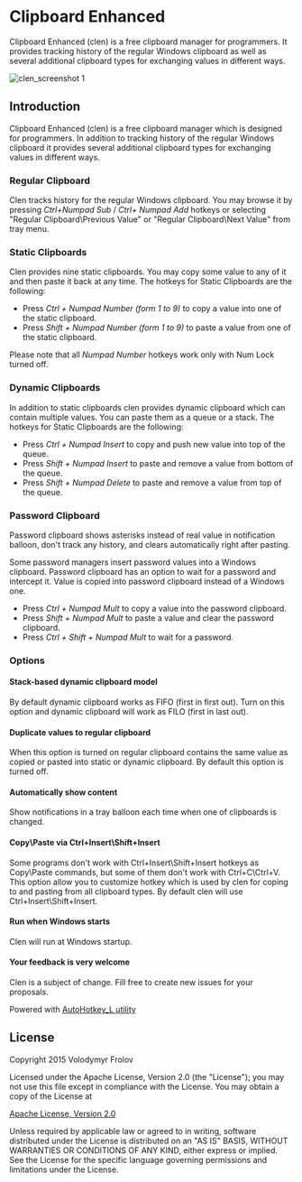 # Clipboard Enhanced

Clipboard Enhanced (clen) is a free clipboard manager for programmers. It provides tracking history of the regular Windows clipboard as well as several additional clipboard types for exchanging values in different ways.

![clen_screenshot 1](https://cloud.githubusercontent.com/assets/4822504/6677188/4cbd58a0-cc36-11e4-894f-6cc0a5935171.png)

## Introduction

Clipboard Enhanced (clen) is a free clipboard manager which is designed for programmers. In addition to tracking history of the regular Windows clipboard it provides several additional clipboard types for exchanging values in different ways.

### Regular Clipboard

Clen tracks history for the regular Windows clipboard. You may browse it by pressing *Ctrl+Numpad Sub* / *Ctrl+ Numpad Add* hotkeys or selecting "Regular Clipboard\Previous Value" or "Regular Clipboard\Next Value" from tray menu.

### Static Clipboards

Clen provides nine static clipboards. You may copy some value to any of it and then paste it back at any time. The hotkeys for Static Clipboards are the following:
* Press *Ctrl + Numpad Number (form 1 to 9)* to copy a value into one of the static clipboard.
* Press *Shift + Numpad Number (form 1 to 9)* to paste a value from one of the static clipboard.

Please note that all *Numpad Number* hotkeys work only with Num Lock turned off.

### Dynamic Clipboards

In addition to static clipboards clen provides dynamic clipboard which can contain multiple values. You can paste them as a queue or a stack. The hotkeys for Static Clipboards are the following:

* Press *Ctrl + Numpad Insert* to copy and push new value into top of the queue.
* Press *Shift + Numpad Insert* to paste and remove a value from bottom of the queue.
* Press *Shift + Numpad Delete* to paste and remove a value from top of the queue.

### Password Clipboard

Password clipboard shows asterisks instead of real value in notification balloon, don't track any history, and clears automatically right after pasting.

Some password managers insert password values into a Windows clipboard. Password clipboard has an option to wait for a password and intercept it. Value is copied into password clipboard instead of a Windows one.

* Press *Ctrl + Numpad Mult* to copy a value into the password clipboard.
* Press *Shift + Numpad Mult* to paste a value and clear the password clipboard.
* Press *Ctrl + Shift + Numpad Mult* to wait for a password.

### Options

#### Stack-based dynamic clipboard model
By default dynamic clipboard works as FIFO (first in first out). Turn on this option and dynamic clipboard will work as FILO (first in last out).

#### Duplicate values to regular clipboard
When this option is turned on regular clipboard contains the same value as copied or pasted into static or dynamic clipboard. By default this option is turned off.

#### Automatically show content
Show notifications in a tray balloon each time when one of clipboards is changed.

#### Copy\Paste via Ctrl+Insert\Shift+Insert
Some programs don't work with Ctrl+Insert\Shift+Insert hotkeys as Copy\Paste commands, but some of them don't work with Ctrl+C\Ctrl+V. This option allow you to customize hotkey which is used by clen for coping to and pasting from all clipboard types. By default clen will use Ctrl+Insert\Shift+Insert.

#### Run when Windows starts
Clen will run at Windows startup.

#### Your feedback is very welcome
Clen is a subject of change. Fill free to create new issues for your proposals.

Powered with [AutoHotkey_L utility](http://l.autohotkey.net/)

## License

Copyright 2015 Volodymyr Frolov

Licensed under the Apache License, Version 2.0 (the "License");
you may not use this file except in compliance with the License.
You may obtain a copy of the License at

  [Apache License, Version 2.0](http://www.apache.org/licenses/LICENSE-2.0)

Unless required by applicable law or agreed to in writing, software
distributed under the License is distributed on an "AS IS" BASIS,
WITHOUT WARRANTIES OR CONDITIONS OF ANY KIND, either express or implied.
See the License for the specific language governing permissions and
limitations under the License.
